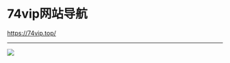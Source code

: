 # 74vip网站导航
https://74vip.top/

---
![](https://s2.ax1x.com/2019/05/17/Eqr83Q.png)

<!-- 
```
cd '路径'
git init
git add .
git commit -m '描述信息'
git remote add origin git@git.dev.tencent.com:David-91en/74vipweb.git
git pull origin master
第一次 git push --set-upstream origin master -f
git push origin master
```
-->
<!-- git add . && git commit -m update && git pull origin master && git push origin master -->
<!-- github -->
<!--
第2次建立密钥，需要加入ssh-agent

git config --global user.name "你的名字"
git config --global user.email "你的邮箱"

ssh-keygen -C "your.email@example.com"     公钥生成后填写到个人公钥
ssh -T git@github.com    首次建立信任

将新生成的key添加到ssh-agent中:
eval "$(ssh-agent -s)"

输入如上代码会输出：
Agent pid XXX

然后再输入：
ssh-add ~/.ssh/id_rsa
-->
